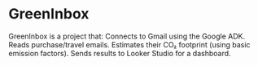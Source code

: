 # GreenInbox
GreenInbox is a project that: Connects to Gmail using the Google ADK.   Reads purchase/travel emails.   Estimates their CO₂ footprint (using basic emission factors).   Sends results to Looker Studio for a dashboard.
